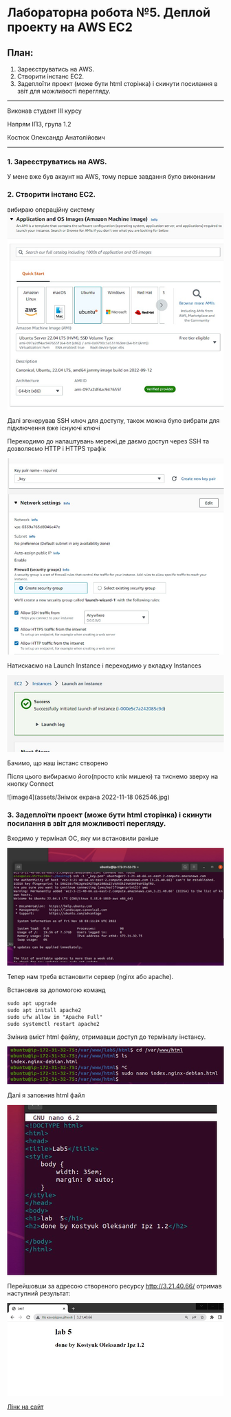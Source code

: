 # Лабораторна робота №5. Деплой проекту на AWS EC2

## План:
 1. Зареєструватись на AWS.
 2. Створити інстанс EC2.
 3. Задеплоїти проект (може бути html сторінка) і скинути посилання в звіт для можливості перегляду.

---
Виконав студент ІІІ курсу

Напрям ІПЗ, група 1.2

Костюк Олександр Анатолійович

---

### 1. Зареєструватись на AWS.

У мене вже був акаунт на AWS, тому перше завдання було виконаним

### 2. Створити інстанс EC2.

вибираю операційну систему
![image1](assets/1.jpg)

Далі згенерував SSH ключ для доступу, також можна було вибрати для підключення вже існуючі ключі

Переходимо до налаштувань мережі,де даємо доступ через SSH та дозволяємо HTTP і HTTPS трафік

![image2](assets/2.jpg)

Натискаємо на Launch Instance і переходимо у вкладку Instances

![image3](assets/3.jpg)

Бачимо, що наш інстанс створено

Після цього вибираємо його(просто клік мишею) та тиснемо зверху на кнопку Connect

![image4](assets/Знімок екрана 2022-11-18 062546.jpg)

### 3. Задеплоїти проект (може бути html сторінка) і скинути посилання в звіт для можливості перегляду.

Входимо у термінал ОС, яку ми встановили раніше

![image5](assets/4.jpg)

Тепер нам треба встановити сервер (nginx або apache).

Встановив за допомогою команд

```
sudo apt upgrade
sudo apt install apache2
sudo ufw allow in "Apache Full"
sudo systemctl restart apache2
```
Змінив вміст html файлу, отримавши доступ до терміналу інстансу.

![image5](assets/6.jpg)

Далі я заповнив html файл

![image6](assets/5.jpg)


Перейшовши за адресою створеного ресурсу http://3.21.40.66/ отримав наступний результат:

![image6](assets/7.jpg)



[Лінк на сайт](http://3.21.40.66/)